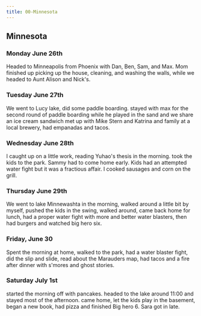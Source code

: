 ```yaml
---
title: 00-Minnesota
---
```


## Minnesota

### Monday June 26th

Headed to Minneapolis from Phoenix with Dan, Ben, Sam, and Max.  Mom finished up picking up the house, cleaning, and washing the walls, while we headed to Aunt Alison and Nick's.

### Tuesday June 27th

We went to Lucy lake, did some paddle boarding.  stayed with max for the second round of paddle boarding while he played in the sand and we share an ice cream sandwich  met up with Mike Stern and Katrina and family at a local brewery, had empanadas and tacos.

### Wednesday June 28th

I caught up on a little work, reading Yuhao's thesis in the morning. took the kids to the park. Sammy had to come home early. Kids had an attempted water fight but it was a fractious affair.  I cooked sausages and corn on the grill.

### Thursday June 29th

We went to lake Minnewashta in the morning, walked around a little bit by myself, pushed the kids in the swing, walked around, came back home for lunch, had a proper water fight with more and better water blasters, then had burgers and watched big hero six.

### Friday, June 30

Spent the morning at home, walked to the park, had a water blaster fight, did the slip and slide, read about the Marauders map, had tacos and a fire after dinner with s'mores and ghost stories.

### Saturday July 1st

started the morning off with pancakes. headed to the lake around 11:00 and stayed most of the afternoon.  came home, let the kids play in the basement, began a new book, had pizza and finished Big hero 6.  Sara got in late.




